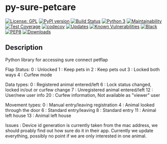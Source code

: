 # py-sure-petcare

[![License: GPL](https://img.shields.io/badge/License-GPL-yellow.svg)](https://opensource.org/licenses/GPL)
[![PyPI version](https://badge.fury.io/py/py-sure-petcare.svg)](https://badge.fury.io/py/py-sure-petcare)
[![Build Status](https://travis-ci.org/grm/py-sure-petcare.svg?branch=master)](https://travis-ci.org/grm/py-sure-petcare)
[![Python 3](https://pyup.io/repos/github/grm/py-sure-petcare/python-3-shield.svg)](https://pyup.io/repos/github/grm/py-sure-petcare/)
[![Maintainability](https://api.codeclimate.com/v1/badges/d797e1085dab74db558c/maintainability)](https://codeclimate.com/github/grm/py-sure-petcare/maintainability)
[![Test Coverage](https://api.codeclimate.com/v1/badges/d797e1085dab74db558c/test_coverage)](https://codeclimate.com/github/grm/py-sure-petcare/test_coverage)
[![codecov](https://codecov.io/gh/grm/py-sure-petcare/branch/master/graph/badge.svg)](https://codecov.io/gh/grm/py-sure-petcare)
[![Updates](https://pyup.io/repos/github/grm/py-sure-petcare/shield.svg)](https://pyup.io/repos/github/grm/py-sure-petcare/)
[![Known Vulnerabilities](https://snyk.io/test/github/grm/py-sure-petcare/badge.svg?targetFile=requirements.txt)](https://snyk.io/test/github/grm/py-sure-petcare?targetFile=requirements.txt)
[![Black](https://img.shields.io/badge/code%20style-black-000000.svg)](https://github.com/ambv/black)
[![PEP8](https://img.shields.io/badge/code%20style-pep8-orange.svg)](https://www.python.org/dev/peps/pep-0008/)
[![Downloads](https://pepy.tech/badge/py-sure-petcare)](https://pepy.tech/project/py-sure-petcare)

## Description

Python library for accessing sure connect petflap

Flap Status:
0 : Unlocked
1 : Keep pets in 
2 : Keep pets out
3 : Locked both ways
4 : Curfew mode

Data types:
 0 : Registered animal entered/left
 6 : Lock status changed, locked in/out or curfew change
 7 : Unregistered animal entered/left
12 : User/new user info
20 : Curfew information, Not available as "viewer" user

Movement types:
 0 : Manual entry/leaving registration
 4 : Animal looked through the door
 6 : Standard entry/leaving
 8 : Standard entry
11 : Animal left house
13 : Animal left house


Issues : 
Device id generation is currently taken from the mac address, we should proably find out how sure do it in their app.
Currently we update everything, possibly no point if we are only interested in one animal.